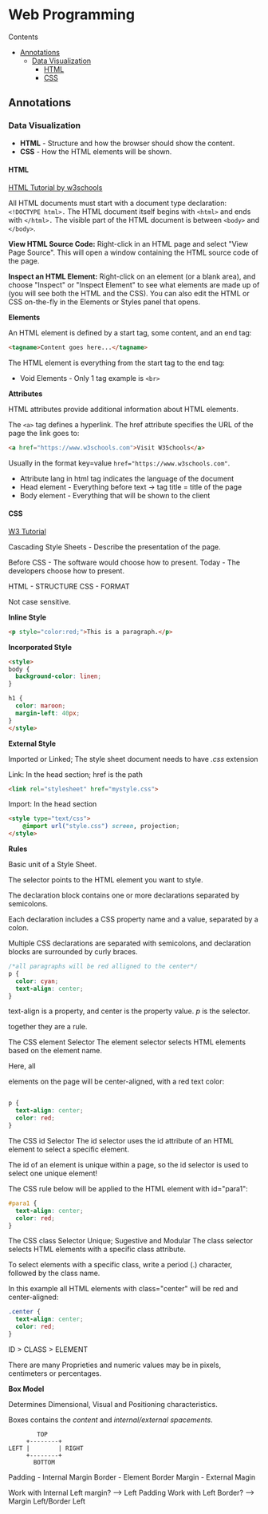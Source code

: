 # Web Programming
Contents
* [Annotations](#Annotations)
	* [Data Visualization](#Data-Visualization)	
		* [HTML](#HTML)
		* [CSS](#CSS)
## Annotations
### Data Visualization

* **HTML** - Structure and how the browser should show the content.
* **CSS** - How the HTML elements will be shown.

#### HTML

[HTML Tutorial by w3schools](https://www.w3schools.com/html)

All HTML documents must start with a document type declaration: `<!DOCTYPE html>.`
The HTML document itself begins with `<html>` and ends with `</html>.`
The visible part of the HTML document is between `<body>` and `</body>`.

**View HTML Source Code:**
Right-click in an HTML page and select "View Page Source". This will open a window containing the HTML source code of the page.

**Inspect an HTML Element:**
Right-click on an element (or a blank area), and choose "Inspect" or "Inspect Element" to see what elements are made up of (you will see both the HTML and the CSS). You can also edit the HTML or CSS on-the-fly in the Elements or Styles panel that opens.

**Elements**

An HTML element is defined by a start tag, some content, and an end tag:

```html
<tagname>Content goes here...</tagname>
```

The HTML element is everything from the start tag to the end tag:

* Void Elements - Only 1 tag example is `<br>`

**Attributes**

HTML attributes provide additional information about HTML elements.

The `<a>` tag defines a hyperlink. The href attribute specifies the URL of the page the link goes to:
```html
<a href="https://www.w3schools.com">Visit W3Schools</a>
```

Usually in the format key=value `href="https://www.w3schools.com"`.

* Attribute lang in html tag indicates the language of the document
* Head element - Everything before text -> tag title = title of the page
* Body element - Everything that will be shown to the client

#### CSS

[W3 Tutorial](https://www.w3schools.com/css/)

Cascading Style Sheets - Describe the presentation of the page. 

Before CSS - The software would	choose how to present.
Today - The developers choose how to present.

HTML - STRUCTURE
CSS - FORMAT

Not case sensitive.

**Inline Style**

```HTML
<p style="color:red;">This is a paragraph.</p>
```

**Incorporated Style**
```HTML
<style>
body {
  background-color: linen;
}

h1 {
  color: maroon;
  margin-left: 40px;
}
</style>
```

**External Style**

Imported or Linked; The style sheet document needs to have *.css* extension

Link:
In the head section; href is the path
```HTML
<link rel="stylesheet" href="mystyle.css">
```

Import:
In the head section

```HTML
<style type="text/css">
	@import url("style.css") screen, projection;
</style>
```

**Rules**

Basic unit of a Style Sheet.

The selector points to the HTML element you want to style.

The declaration block contains one or more declarations separated by semicolons.

Each declaration includes a CSS property name and a value, separated by a colon.

Multiple CSS declarations are separated with semicolons, and declaration blocks are surrounded by curly braces.

```css
/*all paragraphs will be red alligned to the center*/
p {
  color: cyan;
  text-align: center;
}
```
text-align is a property, and center is the property value.
*p* is the selector.

together they are a rule.

The CSS element Selector
The element selector selects HTML elements based on the element name.


Here, all <p> elements on the page will be center-aligned, with a red text color: 
```css

p {
  text-align: center;
  color: red;
}
```

The CSS id Selector
The id selector uses the id attribute of an HTML element to select a specific element.

The id of an element is unique within a page, so the id selector is used to select one unique element!

The CSS rule below will be applied to the HTML element with id="para1": 
```css
#para1 {
  text-align: center;
  color: red;
}
```

The CSS class Selector
Unique; Sugestive and Modular
The class selector selects HTML elements with a specific class attribute.

To select elements with a specific class, write a period (.) character, followed by the class name.

In this example all HTML elements with class="center" will be red and center-aligned: 
```css
.center {
  text-align: center;
  color: red;
}
```

ID > CLASS > ELEMENT

There are many Proprieties and numeric values may be in pixels, centimeters or percentages.

**Box Model**

Determines Dimensional, Visual and Positioning characteristics.

Boxes contains the *content* and *internal/external spacements*.

```
        TOP
     +--------+
LEFT |        | RIGHT
     +--------+
       BOTTOM
```
Padding - Internal Margin
Border - Element Border
Margin - External Magin

Work with Internal Left margin? --> Left Padding
Work with Left Border? --> Margin Left/Border Left